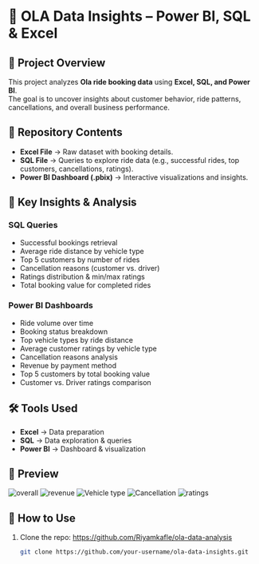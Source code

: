 # 🚖 OLA Data Insights – Power BI, SQL & Excel  

## 📌 Project Overview  
This project analyzes **Ola ride booking data** using **Excel, SQL, and Power BI**.  
The goal is to uncover insights about customer behavior, ride patterns, cancellations, and overall business performance.  

## 📂 Repository Contents  
- **Excel File** → Raw dataset with booking details.  
- **SQL File** → Queries to explore ride data (e.g., successful rides, top customers, cancellations, ratings).  
- **Power BI Dashboard (.pbix)** → Interactive visualizations and insights.  

## 🔑 Key Insights & Analysis  
### SQL Queries  
- Successful bookings retrieval  
- Average ride distance by vehicle type  
- Top 5 customers by number of rides  
- Cancellation reasons (customer vs. driver)  
- Ratings distribution & min/max ratings  
- Total booking value for completed rides  

### Power BI Dashboards  
- Ride volume over time  
- Booking status breakdown  
- Top vehicle types by ride distance  
- Average customer ratings by vehicle type  
- Cancellation reasons analysis  
- Revenue by payment method  
- Top 5 customers by total booking value  
- Customer vs. Driver ratings comparison  

## 🛠 Tools Used  
- **Excel** → Data preparation  
- **SQL** → Data exploration & queries  
- **Power BI** → Dashboard & visualization  

## 📸 Preview   
![overall](https://github.com/user-attachments/assets/7cb91f6f-dc13-4d5f-999f-9a0edd4b2596)
![revenue](https://github.com/user-attachments/assets/35af57fa-4291-4e74-9a1d-a3ccf9a90922)
![Vehicle type](https://github.com/user-attachments/assets/6d40bffe-7100-4874-8da0-415acc615e64)
![Cancellation](https://github.com/user-attachments/assets/d3e9f9d3-9b7e-4c1c-b2f7-b85cb68a3c56)
![ratings](https://github.com/user-attachments/assets/10769d8c-2bc6-4759-a94b-96466279f9d7)





## 🚀 How to Use  
1. Clone the repo: https://github.com/Riyamkafle/ola-data-analysis
   ```bash
   git clone https://github.com/your-username/ola-data-insights.git
